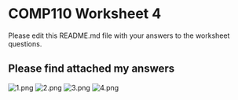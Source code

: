 # COMP110 Worksheet 4

Please edit this README.md file with your answers to the worksheet questions.

## Please find attached my answers
![1.png](1.png)
![2.png](2.png)
![3.png](3.png)
![4.png](4.png)
